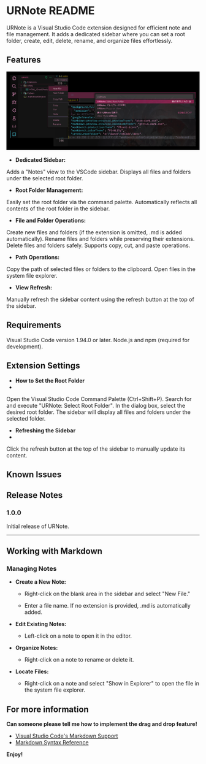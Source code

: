 # URNote README

URNote is a Visual Studio Code extension designed for efficient note and file management. It adds a dedicated sidebar where you can set a root folder, create, edit, delete, rename, and organize files effortlessly.

## Features

![URNote Example Interface](https://github.com/yuna495/urnote/blob/master/image/sample.png?raw=true)

- **Dedicated Sidebar:**

Adds a "Notes" view to the VSCode sidebar.
Displays all files and folders under the selected root folder.

- **Root Folder Management:**

Easily set the root folder via the command palette.
Automatically reflects all contents of the root folder in the sidebar.

- **File and Folder Operations:**

Create new files and folders (if the extension is omitted, .md is added automatically).
Rename files and folders while preserving their extensions.
Delete files and folders safely.
Supports copy, cut, and paste operations.

- **Path Operations:**

Copy the path of selected files or folders to the clipboard.
Open files in the system file explorer.

- **View Refresh:**

Manually refresh the sidebar content using the refresh button at the top of the sidebar.

## Requirements

Visual Studio Code version 1.94.0 or later.
Node.js and npm (required for development).

## Extension Settings

- **How to Set the Root Folder**
-

Open the Visual Studio Code Command Palette (Ctrl+Shift+P).
Search for and execute "URNote: Select Root Folder".
In the dialog box, select the desired root folder.
The sidebar will display all files and folders under the selected folder.

- **Refreshing the Sidebar**
-

Click the refresh button at the top of the sidebar to manually update its content.

## Known Issues

## Release Notes

### 1.0.0

Initial release of URNote.

---

## Working with Markdown

### Managing Notes

- **Create a New Note:**

  - Right-click on the blank area in the sidebar and select "New File."
  
  - Enter a file name. If no extension is provided, .md is automatically added.
  
- **Edit Existing Notes:**

  - Left-click on a note to open it in the editor.

- **Organize Notes:**

  - Right-click on a note to rename or delete it.
  
- **Locate Files:**

  - Right-click on a note and select "Show in Explorer" to open the file in the system file explorer.

## For more information

**Can someone please tell me how to implement the drag and drop feature!**

- [Visual Studio Code's Markdown Support](http://code.visualstudio.com/docs/languages/markdown)
- [Markdown Syntax Reference](https://help.github.com/articles/markdown-basics/)

**Enjoy!**
